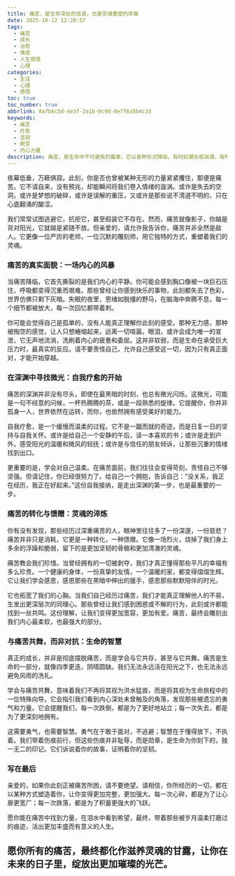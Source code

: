 ```yaml
---
title: 痛苦，是生命深处的低语，也是灵魂重塑的序章
date: 2025-10-12 12:20:57
tags:
  - 痛苦
  - 成长
  - 治愈
  - 情感
  - 人生感悟
  - 心理
categories:
  - 生活
  - 心理
  - 感悟
toc: true
toc_number: true
abbrlink: 8a7b6c5d-4e3f-2a1b-0c9d-8e7f6a5b4c3d
keywords:
  - 痛苦
  - 疗愈
  - 坚韧
  - 蜕变
  - 内心力量
description: 痛苦，是生命中不可避免的篇章，它以各种形式降临，有时如潮水般汹涌，有时如细雨般绵长。然而，正是这些深刻的体验，雕刻着我们的灵魂，让我们学会坚韧，懂得珍惜。这篇文章将带你走进痛苦的深处，感受它的真实，并从中汲取力量，相信每一次跌倒，都是为了更好地站立。
---
```


夜幕低垂，万籁俱寂。此刻，你是否也曾被某种无形的力量紧紧攫住，那便是痛苦。它不请自来，没有预兆，却能瞬间将我们卷入情绪的漩涡。或许是失去的空洞，或许是梦想的破碎，或许是误解的重压，又或许是那些说不清道不明的，只在心底翻涌的酸涩。

我们常常试图逃避它，抗拒它，甚至假装它不存在。然而，痛苦就像影子，你越是背对阳光，它就越是紧随不放。但亲爱的，请允许我告诉你，痛苦并非全然是敌人。它更像一位严厉的老师，一位沉默的雕刻师，用它独特的方式，重塑着我们的灵魂。

### 痛苦的真实面貌：一场内心的风暴

当痛苦降临，它首先撕裂的是我们内心的平静。你可能会感到胸口像被一块巨石压住，呼吸都变得沉重而艰难。那些曾经让你感到快乐的事物，此刻都失去了色彩，世界仿佛只剩下灰暗。失眠的夜里，思绪如脱缰的野马，在脑海中奔腾不息，每一个细节都被放大，每一次回忆都带着刺。

你可能会觉得自己是孤单的，没有人能真正理解你此刻的感受。那种无力感，那种被掏空的感觉，让人只想蜷缩起来，远离一切喧嚣。眼泪，或许会成为唯一的宣泄，它无声地流淌，洗刷着内心的疲惫和委屈。这并非软弱，而是生命在承受巨大压力时，最真实的反应。请不要责怪自己，允许自己感受这一切，因为只有真正面对，才能开始穿越。

### 在深渊中寻找微光：自我疗愈的开始

痛苦的深渊并非没有尽头，即使在最黑暗的时刻，也总有微光闪烁。这微光，可能是一句不经意的问候，一杯热腾腾的茶，或是一段熟悉的旋律。它提醒你，你并非孤身一人，世界依然在运转，而你，也依然拥有感受美好的能力。

自我疗愈，是一个缓慢而温柔的过程。它不是一蹴而就的奇迹，而是日复一日的坚持与自我关怀。或许是给自己一个安静的午后，读一本喜欢的书；或许是走到户外，感受阳光的温暖和微风的轻抚；或许是与信任的朋友倾诉，让那些沉重的情绪找到出口。

更重要的是，学会对自己温柔。在痛苦面前，我们往往会变得苛刻，责怪自己不够坚强。但请记住，你已经很努力了。给自己一个拥抱，告诉自己：“没关系，我正在经历，我正在好起来。”这份自我接纳，是走出深渊的第一步，也是最重要的一步。

### 痛苦的转化与馈赠：灵魂的淬炼

你有没有发现，那些经历过深重痛苦的人，眼神里往往多了一份深邃，一份慈悲？痛苦并非只是消耗，它更是一种转化，一种馈赠。它像一场烈火，烧掉了我们身上多余的浮躁和脆弱，留下的是更加坚韧的骨骼和更加清澈的灵魂。

痛苦教会我们珍惜。当曾经拥有的一切被剥夺，我们才真正懂得那些平凡的幸福有多么珍贵。一个健康的身体，一份真挚的友情，一个温暖的家，都变得熠熠生辉。它让我们学会感恩，感恩那些在黑暗中伸出的援手，感恩那些默默陪伴的时光。

它也拓宽了我们的心胸。当我们自己经历过痛苦，我们才能真正理解他人的不易，生发出更深层次的同理心。那些曾经让我们感到困惑或不解的行为，此刻或许都能找到一丝共鸣。这份理解，让我们变得更加宽容，更加有爱。痛苦，最终会雕刻出我们内心最柔软，也最强大的部分。

### 与痛苦共舞，而非对抗：生命的智慧

真正的成长，并非是彻底摆脱痛苦，而是学会与它共存，甚至与它共舞。痛苦是生命的一部分，就像四季更迭，阴晴圆缺。我们无法永远活在阳光之下，也无法永远避免风雨的洗礼。

学会与痛苦共舞，意味着我们不再将其视为洪水猛兽，而是将其视为生命旅程中的一位特殊向导。它会指引我们看到内心深处未曾触及的角落，发现那些被遗忘的勇气和力量。它会提醒我们，每一次跌倒，都是为了更好地站立；每一次失去，都是为了更深刻地拥有。

这需要勇气，也需要智慧。勇气在于敢于面对，不逃避；智慧在于懂得放下，不执着。我们带着伤痕前行，但这些伤痕并非耻辱，而是勋章，是生命为你刻下的，独一无二的印记。它们诉说着你的故事，证明着你的坚韧。

### 写在最后

亲爱的，如果你此刻正被痛苦所困，请不要绝望。请相信，你所经历的一切，都在以某种方式塑造着你，让你变得更加完整，更加强大。每一次心碎，都是为了让心扉更宽广；每一次跌落，都是为了积蓄更强大的飞跃。

愿你能在痛苦中找到力量，在泪水中看到希望，最终，带着那些被岁月温柔打磨过的痕迹，活出更加丰盛而有意义的人生。

**愿你所有的痛苦，最终都化作滋养灵魂的甘露，让你在未来的日子里，绽放出更加璀璨的光芒。**
---